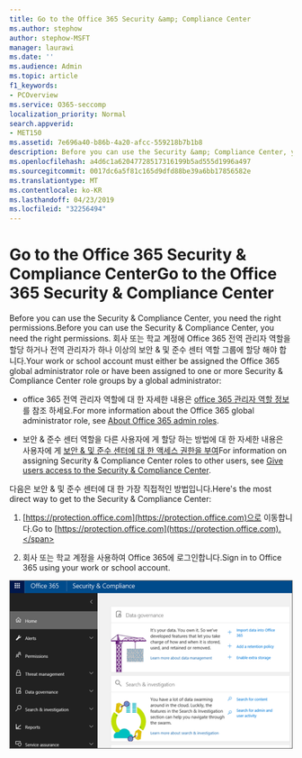 ```yaml
---
title: Go to the Office 365 Security &amp; Compliance Center
ms.author: stephow
author: stephow-MSFT
manager: laurawi
ms.date: ''
ms.audience: Admin
ms.topic: article
f1_keywords:
- PCOverview
ms.service: O365-seccomp
localization_priority: Normal
search.appverid:
- MET150
ms.assetid: 7e696a40-b86b-4a20-afcc-559218b7b1b8
description: Before you can use the Security &amp; Compliance Center, you need the right permissions. 회사 또는 학교 계정에 Office 365 전역 관리자 역할을 할당 하거나 전역 관리자가 하나 이상의 보안 &amp; 및 준수 센터 역할 그룹에 할당 해야 합니다.
ms.openlocfilehash: a4d6c1a62047728517316199b5ad555d1996a497
ms.sourcegitcommit: 0017dc6a5f81c165d9dfd88be39a6bb17856582e
ms.translationtype: MT
ms.contentlocale: ko-KR
ms.lasthandoff: 04/23/2019
ms.locfileid: "32256494"
---
```

# <a name="go-to-the-office-365-security-amp-compliance-center"></a><span data-ttu-id="e7534-104">Go to the Office 365 Security &amp; Compliance Center</span><span class="sxs-lookup"><span data-stu-id="e7534-104">Go to the Office 365 Security &amp; Compliance Center</span></span>

<span data-ttu-id="e7534-105">Before you can use the Security &amp; Compliance Center, you need the right permissions.</span><span class="sxs-lookup"><span data-stu-id="e7534-105">Before you can use the Security &amp; Compliance Center, you need the right permissions.</span></span> <span data-ttu-id="e7534-106">회사 또는 학교 계정에 Office 365 전역 관리자 역할을 할당 하거나 전역 관리자가 하나 이상의 보안 &amp; 및 준수 센터 역할 그룹에 할당 해야 합니다.</span><span class="sxs-lookup"><span data-stu-id="e7534-106">Your work or school account must either be assigned the Office 365 global administrator role or have been assigned to one or more Security &amp; Compliance Center role groups by a global administrator:</span></span>
  
- <span data-ttu-id="e7534-107">office 365 전역 관리자 역할에 대 한 자세한 내용은 [office 365 관리자 역할 정보](https://support.office.com/article/da585eea-f576-4f55-a1e0-87090b6aaa9d)를 참조 하세요.</span><span class="sxs-lookup"><span data-stu-id="e7534-107">For more information about the Office 365 global administrator role, see [About Office 365 admin roles](https://support.office.com/article/da585eea-f576-4f55-a1e0-87090b6aaa9d).</span></span> 
    
- <span data-ttu-id="e7534-108">보안 &amp; 준수 센터 역할을 다른 사용자에 게 할당 하는 방법에 대 한 자세한 내용은 사용자에 게 [보안 &amp; 및 준수 센터에 대 한 액세스 권한을 부여](grant-access-to-the-security-and-compliance-center.md)</span><span class="sxs-lookup"><span data-stu-id="e7534-108">For information on assigning Security &amp; Compliance Center roles to other users, see [Give users access to the Security &amp; Compliance Center](grant-access-to-the-security-and-compliance-center.md).</span></span>
    
<span data-ttu-id="e7534-109">다음은 보안 &amp; 및 준수 센터에 대 한 가장 직접적인 방법입니다.</span><span class="sxs-lookup"><span data-stu-id="e7534-109">Here's the most direct way to get to the Security &amp; Compliance Center:</span></span>
  
1. <span data-ttu-id="e7534-110">[https://protection.office.com](https://protection.office.com)으로 이동합니다.</span><span class="sxs-lookup"><span data-stu-id="e7534-110">Go to [https://protection.office.com](https://protection.office.com).</span></span>
    
2. <span data-ttu-id="e7534-111">회사 또는 학교 계정을 사용하여 Office 365에 로그인합니다.</span><span class="sxs-lookup"><span data-stu-id="e7534-111">Sign in to Office 365 using your work or school account.</span></span>
    
![Office 365 보안 &amp; 및 준수 센터 홈 페이지](media/f1d35324-ac44-4f59-96a7-b11767b43201.png)
  

